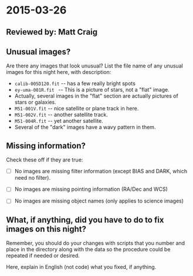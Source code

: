 # 2015-03-26

## Reviewed by:   Matt Craig

## Unusual images?

Are there any images that look unusual? List the file name of any unusual images for this night here, with description:

+ `calib-005D120.fit` -- has a few really bright spots
+ `ey-uma-001R.fit ` -- This is a picture of stars, not a "flat" image.
+ Actually, several images in the "flat" section are actually pictures of stars or galaxies.
+ `M51-001V.fit` -- nice satellite or plane track in here.
+ `M51-002V.fit` -- another satellite track.
+ `M51-004R.fit` -- yet another satellite.
+ Several of the "dark" images have a wavy pattern in them.

## Missing information?

Check these off if they are true:

- [ ] No images are missing filter information (except BIAS and DARK, which need no filter).
- [ ] No images are missing pointing information (RA/Dec and WCS)
- [ ] No images are missing object names (only applies to science images)



## What, if anything, did you have to do to fix images on this night?

Remember, you should do your changes with scripts that you number and place in the
directory along with the data so the procedure could be repeated if needed or
desired.

Here, explain in English (not code) what you fixed, if anything.
